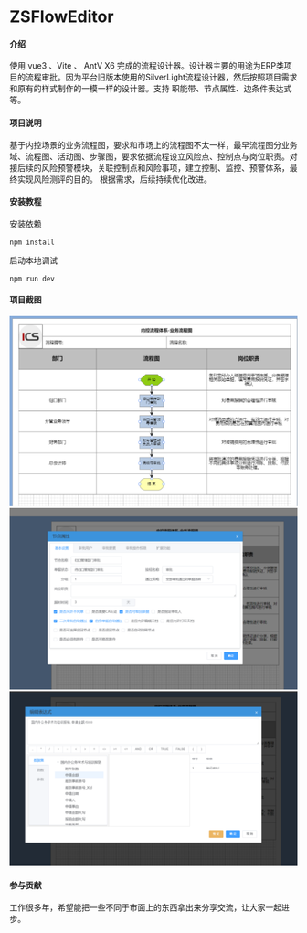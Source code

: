 # ZSFlowEditor

#### 介绍
使用 vue3 、Vite 、 AntV X6 完成的流程设计器。设计器主要的用途为ERP类项目的流程审批。因为平台旧版本使用的SilverLight流程设计器，然后按照项目需求和原有的样式制作的一模一样的设计器。支持 职能带、节点属性、边条件表达式等。

#### 项目说明

基于内控场景的业务流程图，要求和市场上的流程图不太一样，最早流程图分业务域、流程图、活动图、步骤图，要求依据流程设立风险点、控制点与岗位职责。对接后续的风险预警模块，关联控制点和风险事项，建立控制、监控、预警体系，最终实现风险测评的目的。
根据需求，后续持续优化改进。
    


#### 安装教程

安装依赖

```shell
npm install
```

启动本地调试

```shell
npm run dev
```

#### 项目截图
![Image text](./images/1.png)
![Image text](./images/2.png)
![Image text](./images/3.png)


#### 参与贡献
工作很多年，希望能把一些不同于市面上的东西拿出来分享交流，让大家一起进步。
    



 
